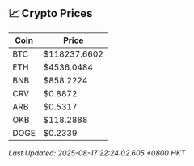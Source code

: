 ## 📈 Crypto Prices

| Coin | Price |
| ---- | ----- |
| BTC | $118237.6602 |
| ETH | $4536.0484 |
| BNB | $858.2224 |
| CRV | $0.8872 |
| ARB | $0.5317 |
| OKB | $118.2888 |
| DOGE | $0.2339 |

_Last Updated: 2025-08-17 22:24:02.605 +0800 HKT_
